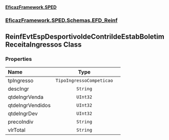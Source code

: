 #### [EficazFramework.SPED](EficazFrameworkSPED.md 'EficazFramework SPED')
### [EficazFramework.SPED.Schemas.EFD_Reinf](EficazFramework.SPED.Schemas.EFD_Reinf.md 'EficazFramework.SPED.Schemas.EFD_Reinf')

## ReinfEvtEspDesportivoIdeContriIdeEstabBoletimReceitaIngressos Class
### Properties

| Name | Type | |
| :--- | :---: | :--- |
| tpIngresso | `TipoIngressoCompeticao` |  |
| descIngr | `String` |  |
| qtdeIngrVenda | `UInt32` |  |
| qtdeIngrVendidos | `UInt32` |  |
| qtdeIngrDev | `UInt32` |  |
| precoIndiv | `String` |  |
| vlrTotal | `String` |  |
